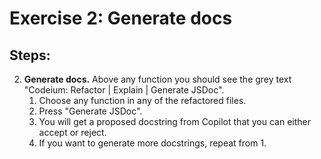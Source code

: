 # Exercise 2: Generate docs

## Steps:

2. **Generate docs.**
    Above any function you should see the grey text "Codeium: Refactor | Explain | Generate JSDoc".
    1. Choose any function in any of the refactored files.
    2. Press "Generate JSDoc".
    4. You will get a proposed docstring from Copilot that you can either accept or reject.
    6. If you want to generate more docstrings, repeat from 1.
